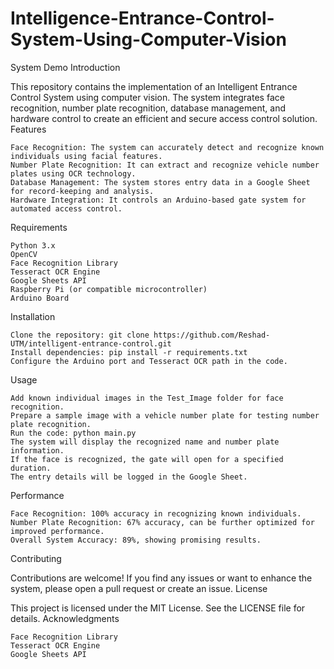 # Intelligence-Entrance-Control-System-Using-Computer-Vision
System Demo
Introduction

This repository contains the implementation of an Intelligent Entrance Control System using computer vision. The system integrates face recognition, number plate recognition, database management, and hardware control to create an efficient and secure access control solution.
Features

    Face Recognition: The system can accurately detect and recognize known individuals using facial features.
    Number Plate Recognition: It can extract and recognize vehicle number plates using OCR technology.
    Database Management: The system stores entry data in a Google Sheet for record-keeping and analysis.
    Hardware Integration: It controls an Arduino-based gate system for automated access control.

Requirements

    Python 3.x
    OpenCV
    Face Recognition Library
    Tesseract OCR Engine
    Google Sheets API
    Raspberry Pi (or compatible microcontroller)
    Arduino Board

Installation

    Clone the repository: git clone https://github.com/Reshad-UTM/intelligent-entrance-control.git
    Install dependencies: pip install -r requirements.txt
    Configure the Arduino port and Tesseract OCR path in the code.

Usage

    Add known individual images in the Test_Image folder for face recognition.
    Prepare a sample image with a vehicle number plate for testing number plate recognition.
    Run the code: python main.py
    The system will display the recognized name and number plate information.
    If the face is recognized, the gate will open for a specified duration.
    The entry details will be logged in the Google Sheet.

Performance

    Face Recognition: 100% accuracy in recognizing known individuals.
    Number Plate Recognition: 67% accuracy, can be further optimized for improved performance.
    Overall System Accuracy: 89%, showing promising results.

Contributing

Contributions are welcome! If you find any issues or want to enhance the system, please open a pull request or create an issue.
License

This project is licensed under the MIT License. See the LICENSE file for details.
Acknowledgments

    Face Recognition Library
    Tesseract OCR Engine
    Google Sheets API

